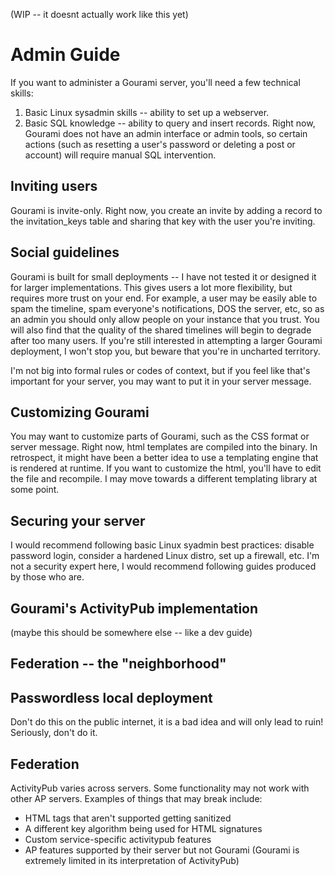(WIP -- it doesnt actually work like this yet)

# Admin Guide 

If you want to administer a Gourami server, you'll need a few technical skills:

1. Basic Linux sysadmin skills -- ability to set up a webserver.
2. Basic SQL knowledge -- ability to query and insert records. Right now, Gourami does not have an admin interface or admin tools, so certain actions (such as resetting a user's password or deleting a post or account) will require manual SQL intervention. 

## Inviting users

Gourami is invite-only. Right now, you create an invite by adding a record to the invitation_keys table and sharing that key with the user you're inviting.

## Social guidelines

Gourami is built for small deployments -- I have not tested it or designed it for larger implementations. This gives users a lot more flexibility, but requires more trust on your end. For example, a user may be easily able to spam the timeline, spam everyone's notifications, DOS the server, etc, so as an admin you should only allow people on your instance that you trust. You will also find that the quality of the shared timelines will begin to degrade after too many users. If you're still interested in attempting a larger Gourami deployment, I won't stop you, but beware that you're in uncharted territory.

I'm not big into formal rules or codes of context, but if you feel like that's important for your server, you may want to put it in your server message.

## Customizing Gourami

You may want to customize parts of Gourami, such as the CSS format or server message. Right now, html templates are compiled into the binary. In retrospect, it might have been a better idea to use a templating engine that is rendered at runtime. If you want to customize the html, you'll have to edit the file and recompile. I may move towards a different templating library at some point.


## Securing your server

I would recommend following basic Linux syadmin best practices: disable password login, consider a hardened Linux distro, set up a firewall, etc. I'm not a security expert here, I would recommend following guides produced by those who are.

## Gourami's ActivityPub implementation

(maybe this should be somewhere else -- like a dev guide)

## Federation -- the "neighborhood"

## Passwordless local deployment

Don't do this on the public internet, it is a bad idea and will only lead to ruin! Seriously, don't do it.

## Federation

ActivityPub varies across servers. Some functionality may not work with other AP servers. Examples of things that may break include:

* HTML tags that aren't supported getting sanitized
* A different key algorithm being used for HTML signatures
* Custom service-specific activitypub features
* AP features supported by their server but not Gourami (Gourami is extremely limited in its interpretation of ActivityPub)
